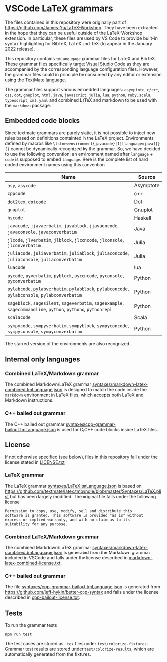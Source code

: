 # VSCode LaTeX grammars

The files contained in this repository were originally part of https://github.com/James-Yu/LaTeX-Workshop. They have been extracted in the hope that they can be useful outside of the LaTeX-Workshop extension. In particular, these files are used by VS Code to provide built-in syntax highlighting for BibTeX, LaTeX and TeX (to appear in the January 2022 release).

This repository contains `tmLangugage` grammar files for LaTeX and BibTeX. These grammar files specifically target [Visual Studio Code](https://github.com/Microsoft/vscode) as they are accompanied by the corresponding language configuration files. However, the grammar files could in principle be consumed by any editor or extension using the TextMate language.

The grammar files support various embedded languages: `asymptote`, `c/c++`, `css`, `dot`, `gnuplot`, `html`, `java`, `javascript`, `julia`, `lua`, `python`, `ruby`, `scala`, `typescript`, `xml`, `yaml` and combined LaTeX and markdown to be used with the `markdown` package.

## Embedded code blocks

Since textmate grammars are purely static, it is not possible to inject new rules based on definitions containted in the LaTeX project. Environments defined by macros like `\lstnewenvironment{javacode}[1][language=java]{}{}` cannot be dynamically recognized by the grammar. So, we have decided to use the following convention: an environment named after `language` + `code` is supposed to embed `language`. Here is the complete list of hard coded environment names using this convention


| Name                                                                                                           | Source    |
|----------------------------------------------------------------------------------------------------------------|-----------|
| `asy`, `asycode`                                                                                               | Asymptote |
| `cppcode`                                                                                                      | c++       |
| `dot2tex`, `dotcode`                                                                                           | Dot       |
| `gnuplot`                                                                                                      | Gnuplot   |
| `hscode`                                                                                                       | Haskell   |
| `javacode`, `jjavaerbatim`, `javablock`, `jjavaoncode`, `javaconsole`, `javaconverbatim`                       | Java      |
| `jlcode`, `jlverbatim`, `jlblock`, `jlconcode`, `jlconsole`, `jlconverbatim`                                   | Julia     |
| `juliacode`, `juliaverbatim`, `juliablock`, `juliaconcode`, `juliaconsole`, `juliaconverbatim`                 | Julia     |
| `luacode`                                                                                                      | lua       |
| `pycode`, `pyverbatim`, `pyblock`, `pyconcode`, `pyconsole`, `pyconverbatim`                                   | Python    |
| `pylabcode`, `pylabverbatim`, `pylabblock`, `pylabconcode`, `pylabconsole`, `pylabconverbatim`                 | Python    |
| `sageblock`, `sagesilent`, `sageverbatim`, `sageexample`, `sagecommandline`, `python`, `pythonq`, `pythonrepl` | Python    |
| `scalacode`                                                                                                    | Scala     |
| `sympycode`, `sympyverbatim`, `sympyblock`, `sympyconcode`, `sympyconsole`, `sympyconverbatim`                 | Python    |

The starred version of the environments are also recognized.

## Internal only languages

### Combined LaTeX/Markdown grammar

The combined Markdown/LaTeX grammar [syntaxes/markdown-latex-combined.tmLanguage.json](syntaxes/markdown-latex-combined.tmLanguage.json) is designed to match the code inside the `markdown` environment in LaTeX files, which accepts both LaTeX and Markdown instructions.

### C++ bailed out grammar

The C++ bailed out grammar [syntaxes/cpp-grammar-bailout.tmLanguage.json](syntaxes/cpp-grammar-bailout.tmLanguage.json) is used for C/C++ code blocks inside LaTeX files.

## License

If not otherwise specified (see below), files in this repository fall under the license stated in [LICENSE.txt](LICENSE.txt)

### LaTeX grammar

The LaTeX grammar [syntaxes/LaTeX.tmLanguage.json](syntaxes/LaTeX.tmLanguage.json) is based on https://github.com/textmate/latex.tmbundle/blob/master/Syntaxes/LaTeX.plist but has been largely modified. The original file falls under the following license

    Permission to copy, use, modify, sell and distribute this
    software is granted. This software is provided "as is" without
    express or implied warranty, and with no claim as to its
    suitability for any purpose.

### Combined LaTeX/Markdown grammar

The combined Markdown/LaTeX grammar [syntaxes/markdown-latex-combined.tmLanguage.json](syntaxes/markdown-latex-combined.tmLanguage.json) is generated from the Markdown grammar included in VSCode and falls under the license described in [markdown-latex-combined-license.txt](markdown-latex-combined-license.txt).

### C++ bailed out grammar

The file [syntaxes/cpp-grammar-bailout.tmLanguage.json](syntaxes/cpp-grammar-bailout.tmLanguage.json) is generated from https://github.com/jeff-hykin/better-cpp-syntax and falls under the license described in [cpp-bailout-license.txt](cpp-bailout-license.txt).

## Tests

To run the grammar tests

    npm run test

The test cases are stored as `.tex` files under `test/colorize-fixtures`. Grammar test results are stored under `test/colorize-results`, which are automatically generated from the fixtures.
